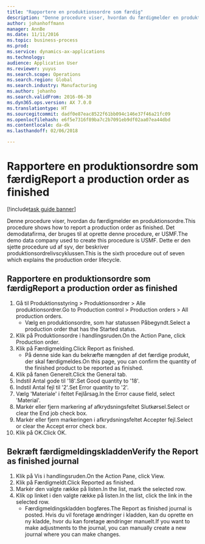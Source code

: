 ```yaml
---
title: "Rapportere en produktionsordre som færdig"
description: "Denne procedure viser, hvordan du færdigmelder en produktionsordre."
author: johanhoffmann
manager: AnnBe
ms.date: 11/11/2016
ms.topic: business-process
ms.prod: 
ms.service: dynamics-ax-applications
ms.technology: 
audience: Application User
ms.reviewer: yuyus
ms.search.scope: Operations
ms.search.region: Global
ms.search.industry: Manufacturing
ms.author: johanho
ms.search.validFrom: 2016-06-30
ms.dyn365.ops.version: AX 7.0.0
ms.translationtype: HT
ms.sourcegitcommit: dadf0e87eac8522f61bb094c146e37f46a21fc09
ms.openlocfilehash: e6f5e7316f89ba7c2b7091eb9df02aa07ea44dbd
ms.contentlocale: da-dk
ms.lasthandoff: 02/06/2018

---
```

# <a name="report-a-production-order-as-finished"></a><span data-ttu-id="2a4c6-103">Rapportere en produktionsordre som færdig</span><span class="sxs-lookup"><span data-stu-id="2a4c6-103">Report a production order as finished</span></span>

[!include[task guide banner](../../includes/task-guide-banner.md)]

<span data-ttu-id="2a4c6-104">Denne procedure viser, hvordan du færdigmelder en produktionsordre.</span><span class="sxs-lookup"><span data-stu-id="2a4c6-104">This procedure shows how to report a production order as finished.</span></span> <span data-ttu-id="2a4c6-105">Det demodatafirma, der bruges til at oprette denne procedure, er USMF.</span><span class="sxs-lookup"><span data-stu-id="2a4c6-105">The demo data company used to create this procedure is USMF.</span></span> <span data-ttu-id="2a4c6-106">Dette er den sjette procedure ud af syv, der beskriver produktionsordrelivscyklussen.</span><span class="sxs-lookup"><span data-stu-id="2a4c6-106">This is the sixth procedure out of seven which explains the production order lifecycle.</span></span>


## <a name="report-a-production-order-as-finished"></a><span data-ttu-id="2a4c6-107">Rapportere en produktionsordre som færdig</span><span class="sxs-lookup"><span data-stu-id="2a4c6-107">Report a production order as finished</span></span>
1. <span data-ttu-id="2a4c6-108">Gå til Produktionsstyring > Produktionsordrer > Alle produktionsordrer.</span><span class="sxs-lookup"><span data-stu-id="2a4c6-108">Go to Production control > Production orders > All production orders.</span></span>
    * <span data-ttu-id="2a4c6-109">Vælg en produktionsordre, som har statussen Påbegyndt.</span><span class="sxs-lookup"><span data-stu-id="2a4c6-109">Select a production order that has the Started status.</span></span>  
2. <span data-ttu-id="2a4c6-110">Klik på Produktionsordre i handlingsruden.</span><span class="sxs-lookup"><span data-stu-id="2a4c6-110">On the Action Pane, click Production order.</span></span>
3. <span data-ttu-id="2a4c6-111">Klik på Færdigmelding.</span><span class="sxs-lookup"><span data-stu-id="2a4c6-111">Click Report as finished.</span></span>
    * <span data-ttu-id="2a4c6-112">På denne side kan du bekræfte mængden af det færdige produkt, der skal færdigmeldes.</span><span class="sxs-lookup"><span data-stu-id="2a4c6-112">On this page, you can confirm the quantity of the finished product to be reported as finished.</span></span>  
4. <span data-ttu-id="2a4c6-113">Klik på fanen Generelt.</span><span class="sxs-lookup"><span data-stu-id="2a4c6-113">Click the General tab.</span></span>
5. <span data-ttu-id="2a4c6-114">Indstil Antal gode til '18'.</span><span class="sxs-lookup"><span data-stu-id="2a4c6-114">Set Good quantity to '18'.</span></span>
6. <span data-ttu-id="2a4c6-115">Indstil Antal fejl til '2'.</span><span class="sxs-lookup"><span data-stu-id="2a4c6-115">Set Error quantity to '2'.</span></span>
7. <span data-ttu-id="2a4c6-116">Vælg 'Materiale' i feltet Fejlårsag.</span><span class="sxs-lookup"><span data-stu-id="2a4c6-116">In the Error cause field, select 'Material'.</span></span>
8. <span data-ttu-id="2a4c6-117">Markér eller fjern markering af afkrydsningsfeltet Slutkørsel.</span><span class="sxs-lookup"><span data-stu-id="2a4c6-117">Select or clear the End job check box.</span></span>
9. <span data-ttu-id="2a4c6-118">Markér eller fjern markeringen i afkrydsningsfeltet Accepter fejl.</span><span class="sxs-lookup"><span data-stu-id="2a4c6-118">Select or clear the Accept error check box.</span></span>
10. <span data-ttu-id="2a4c6-119">Klik på OK.</span><span class="sxs-lookup"><span data-stu-id="2a4c6-119">Click OK.</span></span>

## <a name="verify-the-report-as-finished-journal"></a><span data-ttu-id="2a4c6-120">Bekræft færdigmeldingskladden</span><span class="sxs-lookup"><span data-stu-id="2a4c6-120">Verify the Report as finished journal</span></span>
1. <span data-ttu-id="2a4c6-121">Klik på Vis i handlingsruden.</span><span class="sxs-lookup"><span data-stu-id="2a4c6-121">On the Action Pane, click View.</span></span>
2. <span data-ttu-id="2a4c6-122">Klik på Færdigmeldt.</span><span class="sxs-lookup"><span data-stu-id="2a4c6-122">Click Reported as finished.</span></span>
3. <span data-ttu-id="2a4c6-123">Markér den valgte række på listen.</span><span class="sxs-lookup"><span data-stu-id="2a4c6-123">In the list, mark the selected row.</span></span>
4. <span data-ttu-id="2a4c6-124">Klik op linket i den valgte række på listen.</span><span class="sxs-lookup"><span data-stu-id="2a4c6-124">In the list, click the link in the selected row.</span></span>
    * <span data-ttu-id="2a4c6-125">Færdigmeldingskladden bogføres.</span><span class="sxs-lookup"><span data-stu-id="2a4c6-125">The Report as finished journal is posted.</span></span> <span data-ttu-id="2a4c6-126">Hvis du vil foretage ændringer i kladden, kan du oprette en ny kladde, hvor du kan foretage ændringer manuelt.</span><span class="sxs-lookup"><span data-stu-id="2a4c6-126">If you want to make adjustments to the journal, you can manually create  a new journal where you can make changes.</span></span>  

